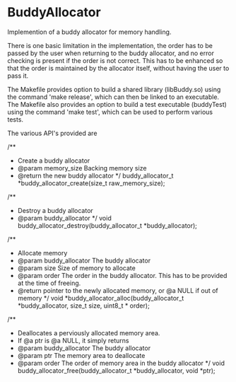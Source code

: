 # BuddyAllocator
Implemention of a buddy allocator for memory handling.

There is one basic limitation in the implementation, the order has to be passed
by the user when returning to the buddy allocator, and no error checking is present
if the order is not correct. This has to be enhanced so that the order is maintained
by the allocator itself, without having the user to pass it.

The Makefile provides option to build a shared library (libBuddy.so) using the command
'make release', which can then be linked to an executable.
The Makefile also provides an option to build a test executable (buddyTest) using the
command 'make test', which can be used to perform various tests.

The various API's provided are

/**
* Create a buddy allocator
* @param memory_size Backing memory size
* @return the new buddy allocator
*/
buddy_allocator_t *buddy_allocator_create(size_t raw_memory_size);

/**
* Destroy a buddy allocator
* @param buddy_allocator
*/
void buddy_allocator_destroy(buddy_allocator_t *buddy_allocator);

/**
* Allocate memory
* @param buddy_allocator The buddy allocator
* @param size Size of memory to allocate
* @param order The order in the buddy allocator. This has to be provided at the time of freeing.
* @return pointer to the newly allocated memory, or @a NULL if out of memory
*/
void *buddy_allocator_alloc(buddy_allocator_t *buddy_allocator, size_t size, uint8_t * order);

/**
* Deallocates a perviously allocated memory area.
* If @a ptr is @a NULL, it simply returns
* @param buddy_allocator The buddy allocator
* @param ptr The memory area to deallocate
* @param order The order of memory area in the buddy allocator
*/
void buddy_allocator_free(buddy_allocator_t *buddy_allocator, void *ptr);



